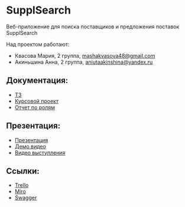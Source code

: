 # SupplSearch
Веб-приложение для поиска поставщиков и предложения поставок SupplSearch

Над проектом работают:
- Квасова Мария, 2 группа, mashakvasova48@gmail.com
- Акиньшина Анна, 2 группа, aniutaakinshina@yandex.ru

## Документация: 

* [ТЗ](https://github.com/kvasovaM/SupplSearch/blob/master/Documents/Техническое%20задание.pdf)
* [Курсовой проект](https://github.com/kvasovaM/SupplSearch/blob/master/Documents/Курсовой%20проект.pdf)
* [Отчет по ролям](https://github.com/kvasovaM/SupplSearch/blob/master/Documents/Отчет%20по%20ролям.pdf)


## Презентация:

* [Презентация](https://github.com/kvasovaM/SupplSearch/blob/master/Documents/презентация.pdf)
* [Демо видео](https://yadi.sk/d/ioQgPIHhGpQ1Sw)
* [Видео выступления](https://yadi.sk/d/t3Shngz_HGeiTA/Видео-презентация.mp4)


## Ссылки:

* [Trello](https://trello.com/b/96hKmHXz/проект-по-тп)
* [Miro](https://miro.com/app/board/o9J_kvWp8H8=/)
* [Swagger](https://s284996.savps.ru/api/ui)
